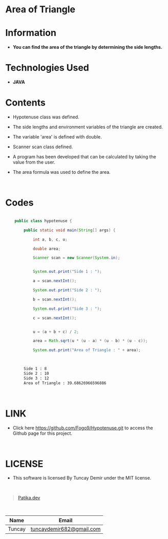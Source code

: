 # **Area of Triangle**

# Information

* **You can find the area of ​​the triangle by determining the side lengths.**

# Technologies Used

* **JAVA**

# Contents

* Hypotenuse class was defined.

* The side lengths and environment variables of the triangle are created.

* The variable 'area' is defined with double.

* Scanner scan class defined.

* A program has been developed that can be calculated by taking the value from the user.

* The area formula was used to define the area.

<br />

# Codes

```Java

    public class hypotenuse {

        public static void main(String[] args) {

            int a, b, c, u;

            double area;

            Scanner scan = new Scanner(System.in);

```

```Java

            System.out.print("Side 1 : ");

            a = scan.nextInt();

            System.out.print("Side 2 : ");

            b = scan.nextInt();

            System.out.print("Side 3 : ");

            c = scan.nextInt();

```
```Java

            u = (a + b + c) / 2;

            area = Math.sqrt(u * (u - a) * (u - b) * (u - c));

            System.out.print("Area of Triangle : " + area);
            
```

```bash

        Side 1 : 8
        Side 2 : 10
        Side 3 : 12
        Area of Triangle : 39.68626966596886

```
<br />

# LINK

* Click here https://github.com/Fogo9/Hypotenuse.git to access the Github page for this project.

<br />

# LICENSE

* This software is licensed By Tuncay Demir under the MIT license.

<br />

>[Patika.dev](https://app.patika.dev/fogomurphy)

<br/>

| Name |  Email |
| ---- |  ----- |
| Tuncay | tuncaydemir682@gmail.com |
